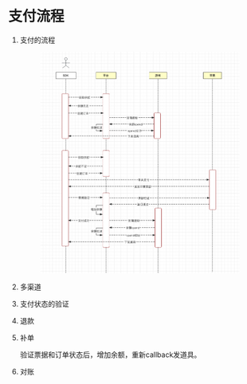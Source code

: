 # 支付流程

1.  支付的流程



    <figure><img src="../../.gitbook/assets/image (1).png" alt=""><figcaption></figcaption></figure>
2. 多渠道
3. 支付状态的验证
4. 退款
5.  补单

    验证票据和订单状态后，增加余额，重新callback发道具。
6. 对账
